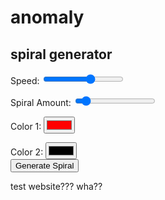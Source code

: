 <head>
	<link rel="stylesheet" href="mainsite.css">
	<script src="gif.js?v=3"></script>
	<script src="spiral.js"></script>
</head>
 
<body>
  <h1>anomaly</h1>
  <h2>spiral generator</h2>
  <label for="slider1">Speed:</label>
  <input type="range" id="slider1" min="-1" max="1" value="0.2" step="0.1">
  <br>

  <label for="slider2">Spiral Amount:</label>
  <input type="range" id="slider2" min="2" max="24" value="4">
  <br>

  <label for="colorPicker1">Color 1:</label>
  <input type="color" id="colorPicker1" value="#ff0000">
  <br>

  <label for="colorPicker2">Color 2:</label>
  <input type="color" id="colorPicker2" value="#000000">
  <br>
  <button onclick="generateRandomNoise()">Generate Spiral</button>
  <div id="imageContainer"></div>
  <p> test website??? wha?? </p>
</body>

<script>

	const url = "https://stimulatingcomplexdirectories-json-store-1--coder100.repl.co/db/a961b31c-6e2f-498a-93bc-8038431205ee";
	async function getDb(offset="") {
	    return await fetch(url+offset, {
	      method: "GET"
	    }).then(n => n.text());
	  }

	function getData(id) {
		(async () => {
		  db = await getDb("/"+id);
		  console.log(db["test"]);
		  return db;
		})();
		return {};
	}

	function postData(id, data) {
		(async () => {
		  await fetch(url+"/"+id, {
		    method: "POST",
		    headers: {
		      "Content-Type": "application/json"
		    },
		    body: JSON.stringify(data)
		  });
		})();
	}

	//Where the real code begins
	
    const slider1 = document.getElementById('slider1');
    const colorPicker1 = document.getElementById('colorPicker1');
    const slider2 = document.getElementById('slider2');
    const colorPicker2 = document.getElementById('colorPicker2');

	
	
  document.addEventListener('DOMContentLoaded', function () {
    // Find the div with the class 'wrapper'
    var wrapperDiv = document.querySelector('.wrapper');

    // Check if the wrapperDiv is found
    if (wrapperDiv) {
        // Find and remove the header element within the wrapper
        var headerElement = wrapperDiv.querySelector('header');
        if (headerElement) {
            headerElement.remove();
        }

        // Find and remove the footer element within the wrapper
        var footerElement = wrapperDiv.querySelector('footer');
        if (footerElement) {
            footerElement.remove();
        }
    }
});
  
</script>
